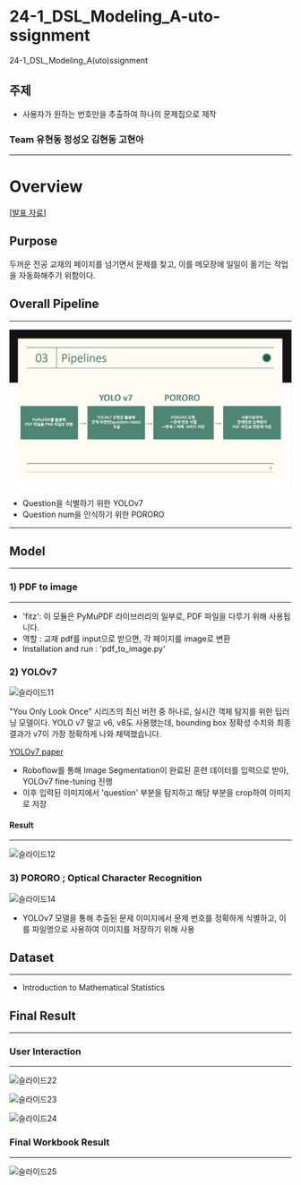 # 24-1_DSL_Modeling_A-uto-ssignment
24-1_DSL_Modeling_A(uto)ssignment

## 주제
* 사용자가 원하는 번호만을 추출하여 하나의 문제집으로 제작

### Team 유현동 정성오 김현동 고현아
---
# Overview
[[발표 자료](/24-1_Modeling_CV_A(uto)ssignment.pdf)]

## Purpose
두꺼운 전공 교재의 페이지를 넘기면서 문제를 찾고, 이를 메모장에 일일이 옮기는 작업을 자동화해주기 위함이다. 

## Overall Pipeline 
---
![Example Image](/images/pipeline.png)

* Question을 식별하기 위한 YOLOv7
* Question num을 인식하기 위한 PORORO

---

## Model
---
### 1) PDF to image
---
* 'fitz': 이 모듈은 PyMuPDF 라이브러리의 일부로, PDF 파일을 다루기 위해 사용됩니다.
* 역할 : 교재 pdf를 input으로 받으면, 각 페이지를 image로 변환 
* Installation and run : 'pdf_to_image.py'

### 2) YOLOv7

![슬라이드11](https://github.com/DataScience-Lab-Yonsei/24-1_DSL_Modeling_A-uto-ssignment/assets/126374997/6c6b9b56-68f6-44b4-a228-a8c6343cd55a)

"You Only Look Once" 시리즈의 최신 버전 중 하나로, 실시간 객체 탐지를 위한 딥러닝 모델이다. YOLO v7 말고 v6, v8도 사용했는데, bounding box 정확성 수치와 최종 결과가 v7이 가장 정확하게 나와 채택했습니다. 

[YOLOv7 paper](https://arxiv.org/abs/2207.02696)

* Roboflow를 통해 Image Segmentation이 완료된 훈련 데이터를 입력으로 받아, YOLOv7 fine-tuning 진행
* 이후 입력된 이미지에서 'question' 부분을 탐지하고 해당 부분을 crop하여 이미지로 저장

#### Result 
---
![슬라이드12](https://github.com/DataScience-Lab-Yonsei/24-1_DSL_Modeling_A-uto-ssignment/assets/126374997/c777eadb-cfb7-4e53-b83f-59f013593c7a)


### 3) PORORO ; Optical Character Recognition 

![슬라이드14](https://github.com/DataScience-Lab-Yonsei/24-1_DSL_Modeling_A-uto-ssignment/assets/126374997/f435adeb-ab25-4260-b598-54a24b453e01)

* YOLOv7 모델을 통해 추출된 문제 이미지에서 문제 번호를 정확하게 식별하고, 이를 파일명으로 사용하여 이미지를 저장하기 위해 사용

## Dataset
---
* Introduction to Mathematical Statistics

## Final Result
---
### User Interaction
---
![슬라이드22](https://github.com/DataScience-Lab-Yonsei/24-1_DSL_Modeling_A-uto-ssignment/assets/126374997/503dd946-90f8-48be-bdd1-3ffdf1f77b42)

![슬라이드23](https://github.com/DataScience-Lab-Yonsei/24-1_DSL_Modeling_A-uto-ssignment/assets/126374997/def194c9-c941-4ed5-82fd-004d5a07ecc7)

![슬라이드24](https://github.com/DataScience-Lab-Yonsei/24-1_DSL_Modeling_A-uto-ssignment/assets/126374997/24ab19fe-c35b-439e-87d9-43de6aa7df3d)

### Final Workbook Result
---
![슬라이드25](https://github.com/DataScience-Lab-Yonsei/24-1_DSL_Modeling_A-uto-ssignment/assets/126374997/648d12d0-94a6-4ad4-99f4-a3f3af30cf11)


